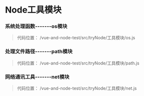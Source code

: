 # Node工具模块

### 系统处理函数-------os模块
> 代码位置： /vue-and-node-test/src/tryNode/工具模块/os.js

### 处理文件路径-------path模块
> 代码位置： /vue-and-node-test/src/tryNode/工具模块/path.js

### 网络通讯工具-------net模块
> 代码位置： /vue-and-node-test/src/tryNode/工具模块/net.js
